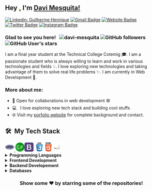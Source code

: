## Hey <img src="https://raw.githubusercontent.com/ABSphreak/ABSphreak/master/gifs/Hi.gif" width="1rem" height="10rem">, I'm [Davi Mesquita!](http://whoiamdavi.atwebpages.com/)


[![Linkedin: Guilherme Henrique](https://img.shields.io/badge/-LinkedIn-blue)](https://www.linkedin.com/in/davi-mesquita-66905120a/) [![Gmail Badge](https://img.shields.io/badge/Gmail-red?style=flat-square&logo=Gmail&logoColor=white&link=mailto:davimesquita9@gmail.com)](mailto:davimesquita9@gmail.com) [![Website Badge](https://img.shields.io/badge/-Website-47CCCC?style=flat&logo=Google-Chrome&logoColor=white&link=http://whoiamdavi.atwebpages.com/)](http://whoiamdavi.atwebpages.com/) [![Twitter Badge](https://img.shields.io/badge/-Twitter-1ca0f1?style=flat&labelColor=1ca0f1&logo=twitter&logoColor=white&link=https://twitter.com/manumanoj0010)](https://twitter.com/davi_srfcbks) [![Instagram Badge](https://img.shields.io/badge/-Instagram-E4405F?style=flat&logo=instagram&logoColor=white&link=https://instagram.com/davi_srfcbks)](https://instagram.com/davi_srfcbks)

### Glad to see you here! &nbsp; <img src="https://komarev.com/ghpvc/?username=davi-mesquita&label=Profile%20views&color=0e75b6&style=flat" alt="davi-mesquita" /> ![GitHub followers](https://img.shields.io/github/followers/davi-mesquita) ![GitHub User's stars](https://img.shields.io/github/stars/davi-mesquita)

I am a final year student at the Technical College Cotemig 🎓. I am a passionate student who is always willing to learn and work in various technologies and fields 💡. I love exploring new technologies and taking advantage of them to solve real life problems ✨. I am currently in Web Development 👀.

### More about me:

- 🤝 Open for collaborations in web development 🕸️
- 💻 &nbsp; I love exploring new tech stack and building cool stuffs
- 🌐 Visit my [porfolio website](http://whoiamdavi.atwebpages.com/) for complete background and contact.

<h2> 🛠 &nbsp;My Tech Stack</h2>
<a href="https://www.php.net">
<img width="30" height="30" src="https://raw.githubusercontent.com/github/explore/80688e429a7d4ef2fca1e82350fe8e3517d3494d/topics/php/php.png"> </a><a href="https://www.w3schools.com/cs/">
<img width="30" height="30"src="https://raw.githubusercontent.com/github/explore/80688e429a7d4ef2fca1e82350fe8e3517d3494d/topics/csharp/csharp.png"></a><a href="https://getbootstrap.com"><img width="30" height="30" margin="2px" src="https://raw.githubusercontent.com/github/explore/80688e429a7d4ef2fca1e82350fe8e3517d3494d/topics/bootstrap/bootstrap.png"></a> <a href="https://www.w3schools.com/css/"><img width="30" height="30" margin="2px" src="https://raw.githubusercontent.com/github/explore/80688e429a7d4ef2fca1e82350fe8e3517d3494d/topics/css/css.png"></a><a href="https://www.w3.org/html/"><img width="30" height="30" margin="2px" src="https://raw.githubusercontent.com/github/explore/80688e429a7d4ef2fca1e82350fe8e3517d3494d/topics/html/html.png"></a><a href="https://www.mysql.com/"><img width="30" height="30" src="https://raw.githubusercontent.com/github/explore/80688e429a7d4ef2fca1e82350fe8e3517d3494d/topics/mysql/mysql.png"></a>                                     


<details>	
  <summary><b>Programming Languages</b></summary>
<a href="https://www.php.net"><img width="30" height="30" margin="2px" src="https://raw.githubusercontent.com/github/explore/80688e429a7d4ef2fca1e82350fe8e3517d3494d/topics/php/php.png"> </a> <a href="https://www.w3schools.com/cs/"> 
<img width="30" height="30" margin="2px" src="https://raw.githubusercontent.com/github/explore/80688e429a7d4ef2fca1e82350fe8e3517d3494d/topics/csharp/csharp.png">
</a><a href="https://getbootstrap.com"><img width="30" height="30" margin="2px" src="https://raw.githubusercontent.com/github/explore/80688e429a7d4ef2fca1e82350fe8e3517d3494d/topics/bootstrap/bootstrap.png"> </a><a href="https://www.w3schools.com/css/"><img width="30" height="30" margin="2px" src="https://raw.githubusercontent.com/github/explore/80688e429a7d4ef2fca1e82350fe8e3517d3494d/topics/css/css.png"></a><a href="https://www.w3.org/html/"><img width="30" height="30" margin="2px" src="https://raw.githubusercontent.com/github/explore/80688e429a7d4ef2fca1e82350fe8e3517d3494d/topics/html/html.png"></a><a href="https://www.mysql.com/"><img width="30" height="30" margin="2px" src="https://raw.githubusercontent.com/github/explore/80688e429a7d4ef2fca1e82350fe8e3517d3494d/topics/mysql/mysql.png"></a>
</details>

<details>	
  <summary><b>Frontend Development</b></summary>
<a href="https://www.w3schools.com/css/"><img width="30" height="30" margin="2px" src="https://raw.githubusercontent.com/github/explore/80688e429a7d4ef2fca1e82350fe8e3517d3494d/topics/css/css.png"></a><a href="https://getbootstrap.com"><img width="30" height="30" margin="2px" src="https://raw.githubusercontent.com/github/explore/80688e429a7d4ef2fca1e82350fe8e3517d3494d/topics/bootstrap/bootstrap.png"></a><a href="https://www.w3.org/html/"><img width="30" height="30" margin="2px" src="https://raw.githubusercontent.com/github/explore/80688e429a7d4ef2fca1e82350fe8e3517d3494d/topics/html/html.png"></a>

</details>

<details>	
  <summary><b>Backend Developement</b></summary>
  <a href="https://www.php.net"><img width="30" height="30" margin="2px" src="https://raw.githubusercontent.com/github/explore/80688e429a7d4ef2fca1e82350fe8e3517d3494d/topics/php/php.png"></a>
 
<a href="https://www.w3schools.com/cs/"> 
<img width="30" height="30" margin="2px" src="https://raw.githubusercontent.com/github/explore/80688e429a7d4ef2fca1e82350fe8e3517d3494d/topics/csharp/csharp.png"></a>
</details>

<details>	
  <summary><b>Databases</b></summary>
 <a href="https://www.mysql.com/"><img width="30" height="30" margin="2px" src="https://raw.githubusercontent.com/github/explore/80688e429a7d4ef2fca1e82350fe8e3517d3494d/topics/mysql/mysql.png"></a>
</details>



<div align="center">

### Show some ❤️ by starring some of the repositories!

</div>


